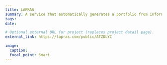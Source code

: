 ```yaml
---
title: LAPRAS
summary: A service that automatically generates a portfolio from information available on the Internet
tags:
date:

# Optional external URL for project (replaces project detail page).
external_link: https://lapras.com/public/ATZDLYC

image:
  caption:
  focal_point: Smart
---
```

